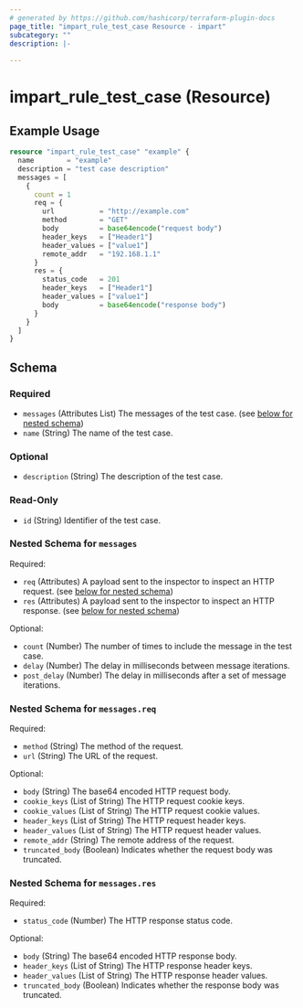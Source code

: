 ```yaml
---
# generated by https://github.com/hashicorp/terraform-plugin-docs
page_title: "impart_rule_test_case Resource - impart"
subcategory: ""
description: |-
  
---
```


# impart_rule_test_case (Resource)



## Example Usage

```terraform
resource "impart_rule_test_case" "example" {
  name        = "example"
  description = "test case description"
  messages = [
    {
      count = 1
      req = {
        url           = "http://example.com"
        method        = "GET"
        body          = base64encode("request body")
        header_keys   = ["Header1"]
        header_values = ["value1"]
        remote_addr   = "192.168.1.1"
      }
      res = {
        status_code   = 201
        header_keys   = ["Header1"]
        header_values = ["value1"]
        body          = base64encode("response body")
      }
    }
  ]
}
```

<!-- schema generated by tfplugindocs -->
## Schema

### Required

- `messages` (Attributes List) The messages of the test case. (see [below for nested schema](#nestedatt--messages))
- `name` (String) The name of the test case.

### Optional

- `description` (String) The description of the test case.

### Read-Only

- `id` (String) Identifier of the test case.

<a id="nestedatt--messages"></a>
### Nested Schema for `messages`

Required:

- `req` (Attributes) A payload sent to the inspector to inspect an HTTP request. (see [below for nested schema](#nestedatt--messages--req))
- `res` (Attributes) A payload sent to the inspector to inspect an HTTP response. (see [below for nested schema](#nestedatt--messages--res))

Optional:

- `count` (Number) The number of times to include the message in the test case.
- `delay` (Number) The delay in milliseconds between message iterations.
- `post_delay` (Number) The delay in milliseconds after a set of message iterations.

<a id="nestedatt--messages--req"></a>
### Nested Schema for `messages.req`

Required:

- `method` (String) The method of the request.
- `url` (String) The URL of the request.

Optional:

- `body` (String) The base64 encoded HTTP request body.
- `cookie_keys` (List of String) The HTTP request cookie keys.
- `cookie_values` (List of String) The HTTP request cookie values.
- `header_keys` (List of String) The HTTP request header keys.
- `header_values` (List of String) The HTTP request header values.
- `remote_addr` (String) The remote address of the request.
- `truncated_body` (Boolean) Indicates whether the request body was truncated.


<a id="nestedatt--messages--res"></a>
### Nested Schema for `messages.res`

Required:

- `status_code` (Number) The HTTP response status code.

Optional:

- `body` (String) The base64 encoded HTTP response body.
- `header_keys` (List of String) The HTTP response header keys.
- `header_values` (List of String) The HTTP response header values.
- `truncated_body` (Boolean) Indicates whether the response body was truncated.
